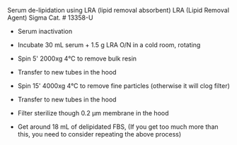 Serum de-lipidation using LRA (lipid removal absorbent)
LRA (Lipid Removal Agent)
Sigma Cat. # 13358-U
- Serum inactivation

- Incubate 30 mL serum + 1.5 g LRA O/N in a cold room, rotating

- Spin 5' 2000xg 4℃ to remove bulk resin

- Transfer to new tubes in the hood

- Spin 15' 4000xg 4℃ to remove fine particles (otherwise it will clog filter)

- Transfer to new tubes in the hood

- Filter sterilize though 0.2 μm membrane in the hood

- Get around 18 mL of delipidated FBS, (If you get too much more than this, you need to consider repeating the above process)
